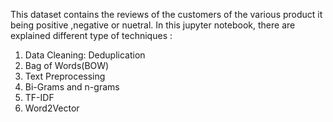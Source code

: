 This dataset contains the reviews of the customers of the various product it being positive ,negative or nuetral.
In this jupyter notebook, there are explained different type of techniques :
1. Data Cleaning: Deduplication
2. Bag of Words(BOW)
3. Text Preprocessing
4. Bi-Grams and n-grams
5. TF-IDF
6. Word2Vector
